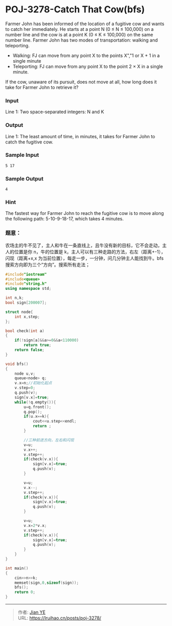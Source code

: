 # POJ-3278-Catch That Cow(bfs)


Farmer John has been informed of the location of a fugitive cow and wants to catch her immediately. He starts at a point N (0 ≤ N ≤ 100,000) on a number line and the cow is at a point K (0 ≤ K ≤ 100,000) on the same number line. Farmer John has two modes of transportation: walking and teleporting.

- Walking: FJ can move from any point X to the points X","1 or X + 1 in a single minute
- Teleporting: FJ can move from any point X to the point 2 × X in a single minute.

If the cow, unaware of its pursuit, does not move at all, how long does it take for Farmer John to retrieve it?

### Input

Line 1: Two space-separated integers: N and K

### Output

Line 1: The least amount of time, in minutes, it takes for Farmer John to catch the fugitive cow.

### Sample Input

    5 17

### Sample Output

    4

### Hint

The fastest way for Farmer John to reach the fugitive cow is to move along the following path: 5-10-9-18-17, which takes 4 minutes.

### 题意：

农场主的牛不见了，主人和牛在一条直线上，且牛没有新的目标，它不会走动，主人的位置是你 n，牛的位置是 k，主人可以有三种走路的方法，右左（距离+-1），闪现（距离+x,x 为当前位置），每走一步，一分钟，问几分钟主人能找到牛。bfs 搜索方向即为三个“方向”。搜索所有走法；

```cpp
#include"iostream"
#include<queue>
#include"string.h"
using namespace std;

int n,k;
bool sign[200007];

struct node{
    int x,step;
};

bool check(int a)
{
    if(!sign[a]&&a>=0&&a<110000)
        return true;
    return false;
}

void bfs()
{
    node u,v;
    queue<node> q;
    v.x=n;//初始化起点
    v.step=0;
    q.push(v);
    sign[v.x]=true;
    while(!q.empty()){
        u=q.front();
        q.pop();
        if(u.x==k){
            cout<<u.step<<endl;
            return ;
        }

        //三种前进方向，左右和闪现
        v=u;
        v.x++;
        v.step++;
        if(check(v.x)){
            sign[v.x]=true;
            q.push(v);
        }

        v=u;
        v.x--;
        v.step++;
        if(check(v.x)){
            sign[v.x]=true;
            q.push(v);
        }

        v=u;
        v.x=2*v.x;
        v.step++;
        if(check(v.x)){
            sign[v.x]=true;
            q.push(v);
        }
    }
}

int main()
{
    cin>>n>>k;
    memset(sign,0,sizeof(sign));
    bfs();
    return 0;
}
```


---

> 作者: [Jian YE](https://github.com/jianye0428)  
> URL: https://lruihao.cn/posts/poj-3278/  

